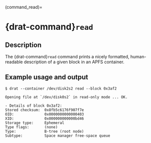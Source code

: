 (command_read)=

# {drat-command}`read`

## Description

The {drat-command}`read` command prints a nicely formatted, human-readable
description of a given block in an APFS container.

## Example usage and output

```
$ drat --container /dev/disk2s2 read --block 0x3af2

Opening file at `/dev/disk0s2` in read-only mode ... OK.

- Details of block 0x3af2:
Stored checksum:  0x8fb5c6176f907f7e
OID:              0x0000000000000403
XID:              0x000000000000bd46
Storage type:     Ephemeral
Type flags:       (none)
Type:             B-tree (root node)
Subtype:          Space manager free-space queue
```
